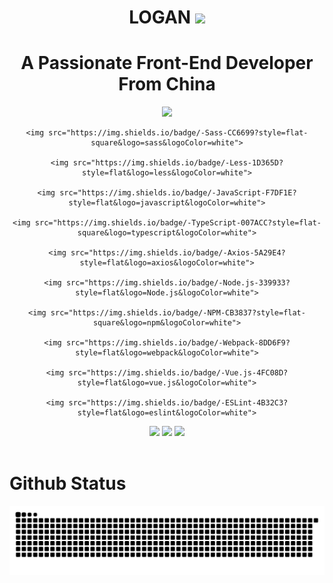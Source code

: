<p align="center">
<h1 height="200px" align="center">LOGAN <img src="https://cdn.jsdelivr.net/gh/MaleWeb/picture/images/techblog/hi.gif" width="25"></h1>
<h1 align="center">A Passionate Front-End Developer From China</h1>
</p>


<div align="center">
    <img src="https://img.shields.io/badge/-HTML5-E34F26?style=flat-square&logo=html5&logoColor=white">

    <img src="https://img.shields.io/badge/-Sass-CC6699?style=flat-square&logo=sass&logoColor=white">

    <img src="https://img.shields.io/badge/-Less-1D365D?style=flat&logo=less&logoColor=white">

    <img src="https://img.shields.io/badge/-JavaScript-F7DF1E?style=flat&logo=javascript&logoColor=white">

    <img src="https://img.shields.io/badge/-TypeScript-007ACC?style=flat-square&logo=typescript&logoColor=white">

    <img src="https://img.shields.io/badge/-Axios-5A29E4?style=flat&logo=axios&logoColor=white">

    <img src="https://img.shields.io/badge/-Node.js-339933?style=flat&logo=Node.js&logoColor=white">

    <img src="https://img.shields.io/badge/-NPM-CB3837?style=flat-square&logo=npm&logoColor=white">

    <img src="https://img.shields.io/badge/-Webpack-8DD6F9?style=flat&logo=webpack&logoColor=white">

    <img src="https://img.shields.io/badge/-Vue.js-4FC08D?style=flat&logo=vue.js&logoColor=white">

    <img src="https://img.shields.io/badge/-ESLint-4B32C3?style=flat&logo=eslint&logoColor=white">
</div>


<p></p>
<div align="center">
    <img src="https://img.shields.io/badge/-Git-F05032?style=flat&logo=git&logoColor=white">
    <img src="https://img.shields.io/badge/-Github-181717?style=flat&logo=github&logoColor=white">
    <img src="https://img.shields.io/badge/-Stack Overflow-F58025?style=flat&logo=stackoverflow&logoColor=white">
</div>

<br />


# Github Status
![grid snake animation](./assets/github-user-contribution.svg)
